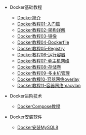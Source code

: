 * Docker基础教程
    * [Docker简介](markdown/Devops/Docker/_readme.md)
    * [Docker教程01-入门篇](markdown/Devops/Docker/Docker教程01-入门篇.md)
    * [Docker教程02-架构详解](markdown/Devops/Docker/Docker教程02-架构详解.md)
    * [Docker教程03-镜像](markdown/Devops/Docker/Docker教程03-镜像.md)
    * [Docker教程04-Dockerfile](markdown/Devops/Docker/Docker教程04-Dockerfile.md)
    * [Docker教程05-Registry](markdown/Devops/Docker/Docker教程05-Registry.md)
    * [Docker教程06-运行容器](markdown/Devops/Docker/Docker教程06-运行容器.md)
    * [Docker教程07-单主机网络](markdown/Devops/Docker/Docker教程07-单主机网络.md)
    * [Docker教程08-存储卷](markdown/Devops/Docker/Docker教程08-存储卷.md)
    * [Docker教程09-多主机管理](markdown/Devops/Docker/Docker教程09-多主机管理.md)
    * [Docker教程10-容器网络overlay](markdown/Devops/Docker/Docker教程10-容器网络overlay.md)
    * [Docker教程11-容器网络macvlan](markdown/Devops/Docker/Docker教程11-容器网络macvlan.md)

* Docker进阶技术
    * [DockerCompose教程](markdown/Devops/Docker/DockerCompose教程.md)

* Docker安装软件
    * [Docker安装MySQL8](markdown/Devops/Docker/Docker安装MySQL8.md)

